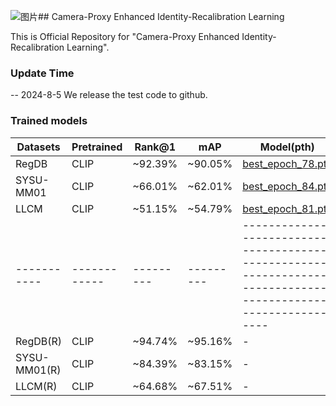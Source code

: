 ![图片](https://github.com/user-attachments/assets/c5c1b445-8c88-4c69-9268-7d9349719a88)## Camera-Proxy Enhanced Identity-Recalibration Learning

This is Official Repository for "Camera-Proxy Enhanced Identity-Recalibration Learning".

### Update Time
-- 2024-8-5 We release the test code to github.

### Trained models
| Datasets  | Pretrained | Rank@1  | mAP     | Model(pth)                                                                                                 |
|-----------|------------|---------|---------|------------------------------------------------------------------------------------------------------------|
| RegDB     | CLIP     | ~92.39% | ~90.05% | [best_epoch_78.pth](https://1drv.ms/f/c/de0254e500a56cf5/EpjRASk4JZ9DqFUVcePR_HYBAkCvze9v9F3yX01PKZLl2w?e=cumSeZ) |
| SYSU-MM01 | CLIP     | ~66.01% | ~62.01% | [best_epoch_84.pth](https://1drv.ms/f/c/de0254e500a56cf5/EnSNRwNF0X1IrE2w5px3ic8BJQELB8OG1ZKPj037jfVUPA?e=DhHJnP) |
| LLCM      | CLIP     | ~51.15% | ~54.79% | [best_epoch_81.pth](https://1drv.ms/f/c/de0254e500a56cf5/EkPKNa_gkY1NrUBfrd41plkBaB4N0QwOEBvc6m0ns5HicQ?e=yn0tPi) |
|-----------|------------|---------|---------|------------------------------------------------------------------------------------------------------------|
| RegDB(R)     | CLIP     | ~94.74% | ~95.16% | - |
| SYSU-MM01(R) | CLIP     | ~84.39% | ~83.15% | - |
| LLCM(R)      | CLIP     | ~64.68% | ~67.51% | - |

